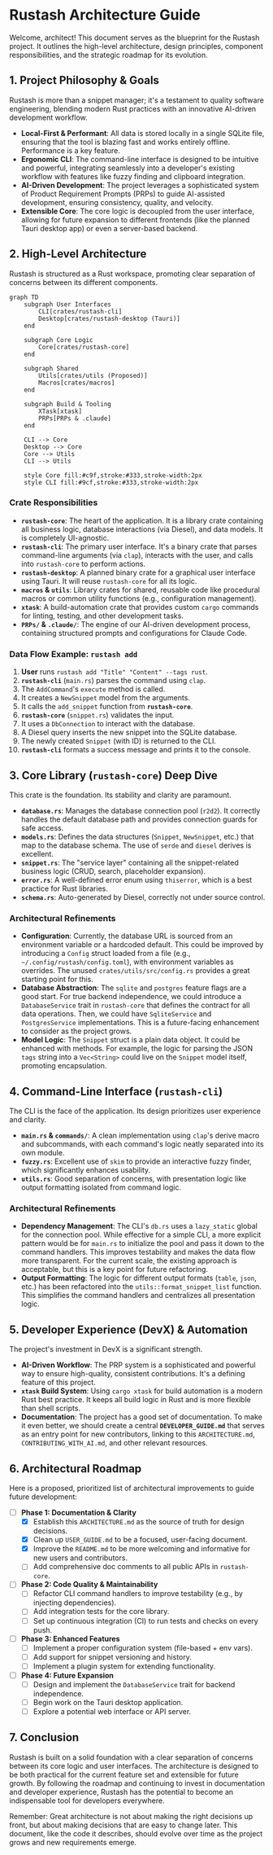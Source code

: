 # Rustash Architecture Guide

Welcome, architect! This document serves as the blueprint for the Rustash project. It outlines the high-level architecture, design principles, component responsibilities, and the strategic roadmap for its evolution.

## 1. Project Philosophy & Goals

Rustash is more than a snippet manager; it's a testament to quality software engineering, blending modern Rust practices with an innovative AI-driven development workflow.

*   **Local-First & Performant**: All data is stored locally in a single SQLite file, ensuring that the tool is blazing fast and works entirely offline. Performance is a key feature.
*   **Ergonomic CLI**: The command-line interface is designed to be intuitive and powerful, integrating seamlessly into a developer's existing workflow with features like fuzzy finding and clipboard integration.
*   **AI-Driven Development**: The project leverages a sophisticated system of Product Requirement Prompts (PRPs) to guide AI-assisted development, ensuring consistency, quality, and velocity.
*   **Extensible Core**: The core logic is decoupled from the user interface, allowing for future expansion to different frontends (like the planned Tauri desktop app) or even a server-based backend.

## 2. High-Level Architecture

Rustash is structured as a Rust workspace, promoting clear separation of concerns between its different components.

```mermaid
graph TD
    subgraph User Interfaces
        CLI[crates/rustash-cli]
        Desktop[crates/rustash-desktop (Tauri)]
    end

    subgraph Core Logic
        Core[crates/rustash-core]
    end

    subgraph Shared
        Utils[crates/utils (Proposed)]
        Macros[crates/macros]
    end

    subgraph Build & Tooling
        XTask[xtask]
        PRPs[PRPs & .claude]
    end

    CLI --> Core
    Desktop --> Core
    Core --> Utils
    CLI --> Utils

    style Core fill:#c9f,stroke:#333,stroke-width:2px
    style CLI fill:#9cf,stroke:#333,stroke-width:2px
```

### Crate Responsibilities

*   **`rustash-core`**: The heart of the application. It is a library crate containing all business logic, database interactions (via Diesel), and data models. It is completely UI-agnostic.
*   **`rustash-cli`**: The primary user interface. It's a binary crate that parses command-line arguments (via `clap`), interacts with the user, and calls into `rustash-core` to perform actions.
*   **`rustash-desktop`**: A planned binary crate for a graphical user interface using Tauri. It will reuse `rustash-core` for all its logic.
*   **`macros` & `utils`**: Library crates for shared, reusable code like procedural macros or common utility functions (e.g., configuration management).
*   **`xtask`**: A build-automation crate that provides custom `cargo` commands for linting, testing, and other development tasks.
*   **`PRPs/` & `.claude/`**: The engine of our AI-driven development process, containing structured prompts and configurations for Claude Code.

### Data Flow Example: `rustash add`

1.  **User** runs `rustash add "Title" "Content" --tags rust`.
2.  **`rustash-cli`** (`main.rs`) parses the command using `clap`.
3.  The `AddCommand`'s `execute` method is called.
4.  It creates a `NewSnippet` model from the arguments.
5.  It calls the `add_snippet` function from **`rustash-core`**.
6.  **`rustash-core`** (`snippet.rs`) validates the input.
7.  It uses a `DbConnection` to interact with the database.
8.  A Diesel query inserts the new snippet into the SQLite database.
9.  The newly created `Snippet` (with ID) is returned to the CLI.
10. **`rustash-cli`** formats a success message and prints it to the console.

## 3. Core Library (`rustash-core`) Deep Dive

This crate is the foundation. Its stability and clarity are paramount.

*   **`database.rs`**: Manages the database connection pool (`r2d2`). It correctly handles the default database path and provides connection guards for safe access.
*   **`models.rs`**: Defines the data structures (`Snippet`, `NewSnippet`, etc.) that map to the database schema. The use of `serde` and `diesel` derives is excellent.
*   **`snippet.rs`**: The "service layer" containing all the snippet-related business logic (CRUD, search, placeholder expansion).
*   **`error.rs`**: A well-defined error enum using `thiserror`, which is a best practice for Rust libraries.
*   **`schema.rs`**: Auto-generated by Diesel, correctly not under source control.

### Architectural Refinements

*   **Configuration**: Currently, the database URL is sourced from an environment variable or a hardcoded default. This could be improved by introducing a `Config` struct loaded from a file (e.g., `~/.config/rustash/config.toml`), with environment variables as overrides. The unused `crates/utils/src/config.rs` provides a great starting point for this.
*   **Database Abstraction**: The `sqlite` and `postgres` feature flags are a good start. For true backend independence, we could introduce a `DatabaseService` trait in `rustash-core` that defines the contract for all data operations. Then, we could have `SqliteService` and `PostgresService` implementations. This is a future-facing enhancement to consider as the project grows.
*   **Model Logic**: The `Snippet` struct is a plain data object. It could be enhanced with methods. For example, the logic for parsing the JSON `tags` string into a `Vec<String>` could live on the `Snippet` model itself, promoting encapsulation.

## 4. Command-Line Interface (`rustash-cli`)

The CLI is the face of the application. Its design prioritizes user experience and clarity.

*   **`main.rs` & `commands/`**: A clean implementation using `clap`'s derive macro and subcommands, with each command's logic neatly separated into its own module.
*   **`fuzzy.rs`**: Excellent use of `skim` to provide an interactive fuzzy finder, which significantly enhances usability.
*   **`utils.rs`**: Good separation of concerns, with presentation logic like output formatting isolated from command logic.

### Architectural Refinements

*   **Dependency Management**: The CLI's `db.rs` uses a `lazy_static` global for the connection pool. While effective for a simple CLI, a more explicit pattern would be for `main.rs` to initialize the pool and pass it down to the command handlers. This improves testability and makes the data flow more transparent. For the current scale, the existing approach is acceptable, but this is a key point for future refactoring.
*   **Output Formatting**: The logic for different output formats (`table`, `json`, etc.) has been refactored into the `utils::format_snippet_list` function. This simplifies the command handlers and centralizes all presentation logic.

## 5. Developer Experience (DevX) & Automation

The project's investment in DevX is a significant strength.

*   **AI-Driven Workflow**: The PRP system is a sophisticated and powerful way to ensure high-quality, consistent contributions. It's a defining feature of this project.
*   **`xtask` Build System**: Using `cargo xtask` for build automation is a modern Rust best practice. It keeps all build logic in Rust and is more flexible than shell scripts.
*   **Documentation**: The project has a good set of documentation. To make it even better, we should create a central **`DEVELOPER_GUIDE.md`** that serves as an entry point for new contributors, linking to this `ARCHITECTURE.md`, `CONTRIBUTING_WITH_AI.md`, and other relevant resources.

## 6. Architectural Roadmap

Here is a proposed, prioritized list of architectural improvements to guide future development:

*   [ ] **Phase 1: Documentation & Clarity**
    *   [x] Establish this `ARCHITECTURE.md` as the source of truth for design decisions.
    *   [x] Clean up `USER_GUIDE.md` to be a focused, user-facing document.
    *   [x] Improve the `README.md` to be more welcoming and informative for new users and contributors.
    *   [ ] Add comprehensive doc comments to all public APIs in `rustash-core`.

*   [ ] **Phase 2: Code Quality & Maintainability**
    *   [ ] Refactor CLI command handlers to improve testability (e.g., by injecting dependencies).
    *   [ ] Add integration tests for the core library.
    *   [ ] Set up continuous integration (CI) to run tests and checks on every push.

*   [ ] **Phase 3: Enhanced Features**
    *   [ ] Implement a proper configuration system (file-based + env vars).
    *   [ ] Add support for snippet versioning and history.
    *   [ ] Implement a plugin system for extending functionality.

*   [ ] **Phase 4: Future Expansion**
    *   [ ] Design and implement the `DatabaseService` trait for backend independence.
    *   [ ] Begin work on the Tauri desktop application.
    *   [ ] Explore a potential web interface or API server.

## 7. Conclusion

Rustash is built on a solid foundation with a clear separation of concerns between its core logic and user interfaces. The architecture is designed to be both practical for the current feature set and extensible for future growth. By following the roadmap and continuing to invest in documentation and developer experience, Rustash has the potential to become an indispensable tool for developers everywhere.

Remember: Great architecture is not about making the right decisions up front, but about making decisions that are easy to change later. This document, like the code it describes, should evolve over time as the project grows and new requirements emerge.
